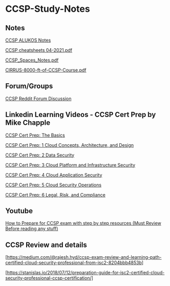 # CCSP-Study-Notes

## Notes

[CCSP ALUKOS Notes](https://ccsp.alukos.com/)

[CCSP cheatsheets 04-2021.pdf](https://github.com/amar3181/awesome-CISSP/files/7920302/CCSP.cheatsheets.04-2021.pdf)

[CCSP_Spaces_Notes.pdf](https://github.com/amar3181/awesome-CISSP/files/7920303/CCSP_Spaces_Notes.pdf)

[CIRRUS-8000-ft-of-CCSP-Course.pdf](https://github.com/amar3181/awesome-CISSP/files/7920300/CIRRUS-8000-ft-of-CCSP-Course.pdf)

## Forum/Groups

[CCSP Reddit Forum Discussion](https://www.reddit.com/r/CCSP/) 

## Linkedin Learning Videos - CCSP Cert Prep by Mike Chapple

[CCSP Cert Prep: The Basics](https://www.linkedin.com/learning-login/share?account=2112673&forceAccount=false&redirect=https%3A%2F%2Fwww.linkedin.com%2Flearning%2Fccsp-cert-prep-the-basics-14912870%3Ftrk%3Dshare_ent_url%26shareId%3DSp3QfNN3TIuS1Zbra3TJdQ%253D%253D)

[CCSP Cert Prep: 1 Cloud Concepts, Architecture, and Design](https://www.linkedin.com/learning-login/share?account=2112673&forceAccount=false&redirect=https%3A%2F%2Fwww.linkedin.com%2Flearning%2Fccsp-cert-prep-1-cloud-concepts-architecture-and-design-14683746%3Ftrk%3Dshare_ent_url%26shareId%3DP8qj44vPSI2J8wPA%252B%252FuSRA%253D%253D)

[CCSP Cert Prep: 2 Data Security](https://www.linkedin.com/learning-login/share?account=2112673&forceAccount=false&redirect=https%3A%2F%2Fwww.linkedin.com%2Flearning%2Fccsp-cert-prep-2-data-security%3Ftrk%3Dshare_ent_url%26shareId%3DbpFgBZLoSJy507LAj1%252FKQg%253D%253D)

[CCSP Cert Prep: 3 Cloud Platform and Infrastructure Security](https://www.linkedin.com/learning-login/share?account=2112673&forceAccount=false&redirect=https%3A%2F%2Fwww.linkedin.com%2Flearning%2Fccsp-cert-prep-3-cloud-platform-and-infrastructure-security-14775455%3Ftrk%3Dshare_ent_url%26shareId%3DJFidZMnMSX6iTZgGVvEUwg%253D%253D)

[CCSP Cert Prep: 4 Cloud Application Security](https://www.linkedin.com/learning-login/share?account=2112673&forceAccount=false&redirect=https%3A%2F%2Fwww.linkedin.com%2Flearning%2Fccsp-cert-prep-4-cloud-application-security-14796064%3Ftrk%3Dshare_ent_url%26shareId%3Dt4uAbb3VTpWCZOBCxeBTlA%253D%253D)

[CCSP Cert Prep: 5 Cloud Security Operations](https://www.linkedin.com/learning-login/share?account=2112673&forceAccount=false&redirect=https%3A%2F%2Fwww.linkedin.com%2Flearning%2Fccsp-cert-prep-5-cloud-security-operations-14868453%3Ftrk%3Dshare_ent_url%26shareId%3DXAulQu14QyuI7cg2vnh70A%253D%253D)

[CCSP Cert Prep: 6 Legal, Risk, and Compliance](https://www.linkedin.com/learning-login/share?account=2112673&forceAccount=false&redirect=https%3A%2F%2Fwww.linkedin.com%2Flearning%2Fccsp-cert-prep-6-legal-risk-and-compliance-17457062%3Ftrk%3Dshare_ent_url%26shareId%3DPbrQauMVQl688zRqQivRrQ%253D%253D)

## Youtube
[How to Prepare for CCSP exam with step by step resources (Must Review Before reading any stuff)](https://www.youtube.com/watch?v=dCPRZoKntX0&t=611s)



## CCSP Review and details

[https://medium.com/@rajesh.hyd/ccsp-exam-review-and-learning-path-certified-cloud-security-professional-from-isc2-8204bbb4853b]

[https://stanislas.io/2018/07/12/preparation-guide-for-isc2-certified-cloud-security-professional-ccsp-certification/]


